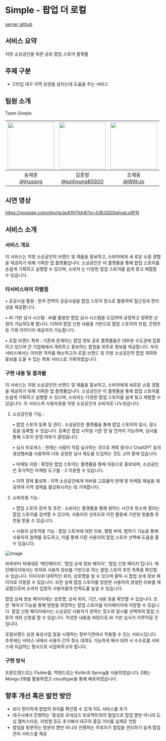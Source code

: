# Simple - 팝업 더 로컬

[server github](https://github.com/junhyung85920/server)

## 서비스 요약

지방 소상공인을 위한 공유 팝업 스토어 플랫폼

## 주제 구분

- C타입 대구 지역 상권을 살리는데 도움을 주는 서비스

## 팀원 소개

Team Simple

| <img src="https://avatars.githubusercontent.com/u/86557146?v=4" width="150" height="150"/> | <img src="https://avatars.githubusercontent.com/u/80797496?v=4" width="150" height="150"/> | <img src="https://avatars.githubusercontent.com/u/66457807?v=4" width="150" height="150"/> |
| :----------------------------------------------------------------------------------------: | :----------------------------------------------------------------------------------------: | :----------------------------------------------------------------------------------------: |
|                     송재훈<br/>[@jhssong](https://github.com/jhssong)                      |                 김준형<br/>[@junhyung85920](https://github.com/MOJAN3543)                  |                      조재용<br/>[@WithJo](https://github.com/WithJo)                       |

## 시연 영상

https://youtube.com/shorts/acKXljYkh4I?si=fJ8UQGGghvaLo6FN

## 서비스 소개

### 서비스 개요

이 서비스는 지방 소상공인의 브랜드 및 제품을 홍보하고, 소비자에게 새
로운 쇼핑 경험을 제공하기 위해 기획한 앱 플랫폼입니다. 소상공인은 이
플랫폼을 통해 팝업 스토어를 손쉽게 기획하고 실행할 수 있으며, 소비자
는 다양한 팝업 스토어를 쉽게 찾고 체험할 수 있습니다.

### 타서비스와의 차별점

• 공공시설 활용 : 한국 전역의 공공시설을 팝업 스토어 장소로 활용하여 접근성과 편리성을 제공합니다.

• AI 기반 심사 시스템 : AI를 활용한 팝업 심사 시스템을 도입하여 공정하고 정확한 선정이 가능하도록 합니다.
더하여 팝업 신청 내용을 기반으로 팝업 스토어의 컨셉, 콘텐츠 등 기획 아이디어 제공까지 가능합니다.

• 로컬 브랜드 특화 : 기존에 존재하는 팝업 정보 공유 플랫폼들은 대부분 수도권에 집중하고 있으며 큰
기업체에서 개최하고 홍보하는 팝업을 위주로 정보를 제공합니다. 우리 서비스에서는 이러한 격차를 해소하고자
로컬 브랜드 및 지방 소상공인의 팝업 개최와 홍보를 도울 수 있는 특화 서비스로 기획하였습니다.

### 구현 내용 및 결과물

이 서비스는 지방 소상공인의 브랜드 및 제품을 홍보하고, 소비자에게 새로운 쇼핑 경험을 제공하기 위해 기획한
앱 플랫폼입니다. 소상공인은 이 플랫폼을 통해 팝업 스토어를 손쉽게 기획하고 실행할 수 있으며, 소비자는 다양한
팝업 스토어를 쉽게 찾고 체험할 수 있습니다.
이 서비스의 사용자층을 지방 소상공인과 소비자로 나누었습니다.

1.  소상공인용 기능 :

    • 팝업 스토어 등록 및 관리 : 소상공인은 플랫폼을 통해 팝업 스토어의 일시, 장소 등을 등록할 수 있습니다.
    등록은 팝업 시작일 기준 한 달 전까지 가능하며, 심사를 통해 스토어 운영 여부가 결정됩니다.

    • 심사 프로세스 : 현재는 사람이 직접 심사하는 것으로 계획 중이나 ChatGPT 등의 생성형AI를 사용하여 더욱
    공정한 심사 제도를 도입하는 것도 고려 중에 있습니다.

    • 마케팅 지원 : 확정된 팝업 스토어는 플랫폼을 통해 자동으로 홍보되며, 소상공인은 추가적인 마케팅 도구를 - 2
    이용할 수 있습니다.

    • 지역 경제 활성화 : 지역 소상공인에게 저비용 고효율의 판매 및 마케팅 채널을 제공하여 지역 경제를
    활성화시키는 데 기여합니다.

2.  소비자용 기능 :

    • 팝업 스토어 검색 및 추천 : 소비자는 플랫폼을 통해 원하는 시간과 장소에 열리는 팝업 스토어를 검색할 수
    있으며, 사용자의 선호도와 이전 활동에 기반한 맞춤형 추천을 받을 수 있습니다.

    • 사용자 상호작용 기능 : 팝업 스토어에 대한 리뷰, 평점 부여, 찜하기 기능을 통해 사용자의 참여를 유도하고,
    이를 통해 다른 사용자의 팝업 스토어 선택에 도움을 줄 수 있습니다.

![image](https://github.com/user-attachments/assets/9dfb2709-8b4e-4c87-9867-15422cb7a6c2)

좌측부터 차례대로 ‘메인페이지’, ‘팝업 상세 정보 페이지’, ‘팝업 신청 페이지’입니다.
메인페이지에서는 위치와 사용자 정보를 기반으로 하는 팝업 스토어 추천 목록을 확인할 수
있습니다. 이미지와 대략적인 위치, 상호명을 알 수 있으며 클릭 시 팝업 상세 정보 페이지로
이동할 수 있습니다. 또한 실제 팝업 스토어를 방문한 사용자의 생생한 리뷰를 제공함으로써 소비자
입장의 사용자들의 만족도를 높일 수 있습니다.

팝업 상세 정보 페이지에는 상호명, 상세 위치, 기간, 내용 등을 확인할 수 있습니다. 또한
‘북마크’기능을 통해 방문을 희망하는 팝업 스토어를 마이페이지에 저장할 수 있습니다.
팝업 신청 페이지에서는 소상공인 사용자가 원하는 장소와 일시를 선택하여 팝업 스토어 개최
신청을 할 수 있습니다. 작성한 내용을 바탕으로 AI 기반 심사가 이루어질 것입니다.

로컬브랜드 상권 육성사업 등을 시행하는 정부기관에서 적용할 수 있는 서비스입니다. 추후에는
서비스 내에서 사용자 간의 장소 대여도 가능하게 해서 대여 시 수수료를 서비스에 지급하는
형식으로 사업화하고자 합니다.

### 구현 방식

프론트엔드로는 Flutter를, 백엔드로는 Kotlin과 Spring을 사용하였습니다.
DB는 Mongo DB를 활용하였고 cloudtype을 통해 배포하였습니다.

## 향후 개선 혹은 발전 방안

- 보다 편리하게 팝업의 위치를 확인할 수 있게 지도 서비스를 추가
- 대구시에서 진행하는 '동성로 르네상스'프로젝트와의 협업으로 팝업 뿐만 아니라 도심 캠퍼스타운, 리빙랩 등도 추가해서 대구의 즐길 거리를 실제로 연동
- 팝업을 방문하는 방문자 뿐만 아니라 진행하는 주최자가 팝업을 관리하기 쉽게 팝업 관리 서비스를 제공
